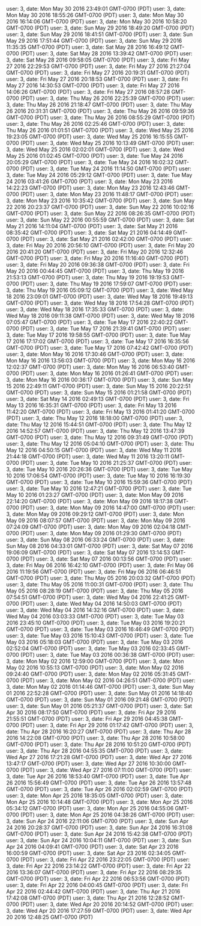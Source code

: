 user: 3, date: Mon May 30 2016 23:49:01 GMT-0700 (PDT)
user: 3, date: Mon May 30 2016 18:55:26 GMT-0700 (PDT)
user: 3, date: Mon May 30 2016 16:14:06 GMT-0700 (PDT)
user: 3, date: Mon May 30 2016 10:58:20 GMT-0700 (PDT)
user: 3, date: Sun May 29 2016 18:49:20 GMT-0700 (PDT)
user: 3, date: Sun May 29 2016 18:41:51 GMT-0700 (PDT)
user: 3, date: Sun May 29 2016 17:51:44 GMT-0700 (PDT)
user: 3, date: Sun May 29 2016 11:35:35 GMT-0700 (PDT)
user: 3, date: Sat May 28 2016 16:49:12 GMT-0700 (PDT)
user: 3, date: Sat May 28 2016 13:39:42 GMT-0700 (PDT)
user: 3, date: Sat May 28 2016 09:58:05 GMT-0700 (PDT)
user: 3, date: Fri May 27 2016 22:29:53 GMT-0700 (PDT)
user: 3, date: Fri May 27 2016 21:27:04 GMT-0700 (PDT)
user: 3, date: Fri May 27 2016 20:19:31 GMT-0700 (PDT)
user: 3, date: Fri May 27 2016 20:18:53 GMT-0700 (PDT)
user: 3, date: Fri May 27 2016 14:30:53 GMT-0700 (PDT)
user: 3, date: Fri May 27 2016 14:06:26 GMT-0700 (PDT)
user: 3, date: Fri May 27 2016 08:57:28 GMT-0700 (PDT)
user: 3, date: Thu May 26 2016 22:25:39 GMT-0700 (PDT)
user: 3, date: Thu May 26 2016 21:18:47 GMT-0700 (PDT)
user: 3, date: Thu May 26 2016 20:31:31 GMT-0700 (PDT)
user: 3, date: Thu May 26 2016 09:59:36 GMT-0700 (PDT)
user: 3, date: Thu May 26 2016 08:55:29 GMT-0700 (PDT)
user: 3, date: Thu May 26 2016 02:25:46 GMT-0700 (PDT)
user: 3, date: Thu May 26 2016 01:01:51 GMT-0700 (PDT)
user: 3, date: Wed May 25 2016 19:23:05 GMT-0700 (PDT)
user: 3, date: Wed May 25 2016 16:15:55 GMT-0700 (PDT)
user: 3, date: Wed May 25 2016 10:13:49 GMT-0700 (PDT)
user: 3, date: Wed May 25 2016 02:02:01 GMT-0700 (PDT)
user: 3, date: Wed May 25 2016 01:02:45 GMT-0700 (PDT)
user: 3, date: Tue May 24 2016 20:05:29 GMT-0700 (PDT)
user: 3, date: Tue May 24 2016 16:02:32 GMT-0700 (PDT)
user: 3, date: Tue May 24 2016 11:14:50 GMT-0700 (PDT)
user: 3, date: Tue May 24 2016 05:29:12 GMT-0700 (PDT)
user: 3, date: Tue May 24 2016 03:41:26 GMT-0700 (PDT)
user: 3, date: Mon May 23 2016 14:22:23 GMT-0700 (PDT)
user: 3, date: Mon May 23 2016 12:43:46 GMT-0700 (PDT)
user: 3, date: Mon May 23 2016 11:48:17 GMT-0700 (PDT)
user: 3, date: Mon May 23 2016 10:35:42 GMT-0700 (PDT)
user: 3, date: Sun May 22 2016 20:23:37 GMT-0700 (PDT)
user: 3, date: Sun May 22 2016 10:02:16 GMT-0700 (PDT)
user: 3, date: Sun May 22 2016 08:26:35 GMT-0700 (PDT)
user: 3, date: Sun May 22 2016 00:55:59 GMT-0700 (PDT)
user: 3, date: Sat May 21 2016 14:11:04 GMT-0700 (PDT)
user: 3, date: Sat May 21 2016 08:35:42 GMT-0700 (PDT)
user: 3, date: Sat May 21 2016 04:14:49 GMT-0700 (PDT)
user: 3, date: Sat May 21 2016 02:42:00 GMT-0700 (PDT)
user: 3, date: Fri May 20 2016 20:56:10 GMT-0700 (PDT)
user: 3, date: Fri May 20 2016 20:41:20 GMT-0700 (PDT)
user: 3, date: Fri May 20 2016 12:32:46 GMT-0700 (PDT)
user: 3, date: Fri May 20 2016 11:16:40 GMT-0700 (PDT)
user: 3, date: Fri May 20 2016 09:36:38 GMT-0700 (PDT)
user: 3, date: Fri May 20 2016 00:44:45 GMT-0700 (PDT)
user: 3, date: Thu May 19 2016 21:53:13 GMT-0700 (PDT)
user: 3, date: Thu May 19 2016 19:19:53 GMT-0700 (PDT)
user: 3, date: Thu May 19 2016 17:59:07 GMT-0700 (PDT)
user: 3, date: Thu May 19 2016 05:09:12 GMT-0700 (PDT)
user: 3, date: Wed May 18 2016 23:09:01 GMT-0700 (PDT)
user: 3, date: Wed May 18 2016 19:49:13 GMT-0700 (PDT)
user: 3, date: Wed May 18 2016 17:54:28 GMT-0700 (PDT)
user: 3, date: Wed May 18 2016 17:35:33 GMT-0700 (PDT)
user: 3, date: Wed May 18 2016 09:11:38 GMT-0700 (PDT)
user: 3, date: Wed May 18 2016 07:05:47 GMT-0700 (PDT)
user: 3, date: Tue May 17 2016 22:40:22 GMT-0700 (PDT)
user: 3, date: Tue May 17 2016 21:39:41 GMT-0700 (PDT)
user: 3, date: Tue May 17 2016 19:58:55 GMT-0700 (PDT)
user: 3, date: Tue May 17 2016 17:17:02 GMT-0700 (PDT)
user: 3, date: Tue May 17 2016 16:35:56 GMT-0700 (PDT)
user: 3, date: Tue May 17 2016 07:42:42 GMT-0700 (PDT)
user: 3, date: Mon May 16 2016 17:30:46 GMT-0700 (PDT)
user: 3, date: Mon May 16 2016 13:56:03 GMT-0700 (PDT)
user: 3, date: Mon May 16 2016 12:02:37 GMT-0700 (PDT)
user: 3, date: Mon May 16 2016 06:53:40 GMT-0700 (PDT)
user: 3, date: Mon May 16 2016 01:26:41 GMT-0700 (PDT)
user: 3, date: Mon May 16 2016 00:36:17 GMT-0700 (PDT)
user: 3, date: Sun May 15 2016 22:49:11 GMT-0700 (PDT)
user: 3, date: Sun May 15 2016 20:22:51 GMT-0700 (PDT)
user: 3, date: Sun May 15 2016 01:21:58 GMT-0700 (PDT)
user: 3, date: Sat May 14 2016 02:49:13 GMT-0700 (PDT)
user: 3, date: Fri May 13 2016 16:35:31 GMT-0700 (PDT)
user: 3, date: Fri May 13 2016 11:42:20 GMT-0700 (PDT)
user: 3, date: Fri May 13 2016 01:41:20 GMT-0700 (PDT)
user: 3, date: Thu May 12 2016 18:18:00 GMT-0700 (PDT)
user: 3, date: Thu May 12 2016 15:44:51 GMT-0700 (PDT)
user: 3, date: Thu May 12 2016 14:52:57 GMT-0700 (PDT)
user: 3, date: Thu May 12 2016 13:47:39 GMT-0700 (PDT)
user: 3, date: Thu May 12 2016 09:31:49 GMT-0700 (PDT)
user: 3, date: Thu May 12 2016 05:04:10 GMT-0700 (PDT)
user: 3, date: Thu May 12 2016 04:50:15 GMT-0700 (PDT)
user: 3, date: Wed May 11 2016 21:44:18 GMT-0700 (PDT)
user: 3, date: Wed May 11 2016 13:20:11 GMT-0700 (PDT)
user: 3, date: Tue May 10 2016 21:25:37 GMT-0700 (PDT)
user: 3, date: Tue May 10 2016 20:26:36 GMT-0700 (PDT)
user: 3, date: Tue May 10 2016 17:06:54 GMT-0700 (PDT)
user: 3, date: Tue May 10 2016 16:19:30 GMT-0700 (PDT)
user: 3, date: Tue May 10 2016 15:59:36 GMT-0700 (PDT)
user: 3, date: Tue May 10 2016 12:47:21 GMT-0700 (PDT)
user: 3, date: Tue May 10 2016 01:23:27 GMT-0700 (PDT)
user: 3, date: Mon May 09 2016 22:14:20 GMT-0700 (PDT)
user: 3, date: Mon May 09 2016 18:17:38 GMT-0700 (PDT)
user: 3, date: Mon May 09 2016 14:47:00 GMT-0700 (PDT)
user: 3, date: Mon May 09 2016 09:29:12 GMT-0700 (PDT)
user: 3, date: Mon May 09 2016 08:07:57 GMT-0700 (PDT)
user: 3, date: Mon May 09 2016 07:24:09 GMT-0700 (PDT)
user: 3, date: Mon May 09 2016 02:04:18 GMT-0700 (PDT)
user: 3, date: Mon May 09 2016 01:29:30 GMT-0700 (PDT)
user: 3, date: Sun May 08 2016 06:33:24 GMT-0700 (PDT)
user: 3, date: Sun May 08 2016 04:33:01 GMT-0700 (PDT)
user: 3, date: Sat May 07 2016 19:06:09 GMT-0700 (PDT)
user: 3, date: Sat May 07 2016 13:14:53 GMT-0700 (PDT)
user: 3, date: Sat May 07 2016 00:13:56 GMT-0700 (PDT)
user: 3, date: Fri May 06 2016 16:42:10 GMT-0700 (PDT)
user: 3, date: Fri May 06 2016 11:19:56 GMT-0700 (PDT)
user: 3, date: Fri May 06 2016 06:46:51 GMT-0700 (PDT)
user: 3, date: Thu May 05 2016 20:03:32 GMT-0700 (PDT)
user: 3, date: Thu May 05 2016 11:00:31 GMT-0700 (PDT)
user: 3, date: Thu May 05 2016 08:28:19 GMT-0700 (PDT)
user: 3, date: Thu May 05 2016 07:54:51 GMT-0700 (PDT)
user: 3, date: Wed May 04 2016 22:41:25 GMT-0700 (PDT)
user: 3, date: Wed May 04 2016 14:50:03 GMT-0700 (PDT)
user: 3, date: Wed May 04 2016 14:32:16 GMT-0700 (PDT)
user: 3, date: Wed May 04 2016 03:03:33 GMT-0700 (PDT)
user: 3, date: Tue May 03 2016 23:45:10 GMT-0700 (PDT)
user: 3, date: Tue May 03 2016 19:20:21 GMT-0700 (PDT)
user: 3, date: Tue May 03 2016 16:46:49 GMT-0700 (PDT)
user: 3, date: Tue May 03 2016 15:10:43 GMT-0700 (PDT)
user: 3, date: Tue May 03 2016 05:18:03 GMT-0700 (PDT)
user: 3, date: Tue May 03 2016 02:52:04 GMT-0700 (PDT)
user: 3, date: Tue May 03 2016 02:33:45 GMT-0700 (PDT)
user: 3, date: Tue May 03 2016 00:36:38 GMT-0700 (PDT)
user: 3, date: Mon May 02 2016 12:59:00 GMT-0700 (PDT)
user: 3, date: Mon May 02 2016 10:55:13 GMT-0700 (PDT)
user: 3, date: Mon May 02 2016 09:24:40 GMT-0700 (PDT)
user: 3, date: Mon May 02 2016 05:31:45 GMT-0700 (PDT)
user: 3, date: Mon May 02 2016 04:26:51 GMT-0700 (PDT)
user: 3, date: Mon May 02 2016 01:14:46 GMT-0700 (PDT)
user: 3, date: Sun May 01 2016 22:52:28 GMT-0700 (PDT)
user: 3, date: Sun May 01 2016 14:18:40 GMT-0700 (PDT)
user: 3, date: Sun May 01 2016 09:21:48 GMT-0700 (PDT)
user: 3, date: Sun May 01 2016 05:21:37 GMT-0700 (PDT)
user: 3, date: Sat Apr 30 2016 08:17:50 GMT-0700 (PDT)
user: 3, date: Fri Apr 29 2016 21:55:51 GMT-0700 (PDT)
user: 3, date: Fri Apr 29 2016 04:45:38 GMT-0700 (PDT)
user: 3, date: Fri Apr 29 2016 01:17:42 GMT-0700 (PDT)
user: 3, date: Thu Apr 28 2016 16:20:27 GMT-0700 (PDT)
user: 3, date: Thu Apr 28 2016 14:22:08 GMT-0700 (PDT)
user: 3, date: Thu Apr 28 2016 10:58:00 GMT-0700 (PDT)
user: 3, date: Thu Apr 28 2016 10:51:20 GMT-0700 (PDT)
user: 3, date: Thu Apr 28 2016 04:55:35 GMT-0700 (PDT)
user: 3, date: Wed Apr 27 2016 17:21:28 GMT-0700 (PDT)
user: 3, date: Wed Apr 27 2016 13:47:17 GMT-0700 (PDT)
user: 3, date: Wed Apr 27 2016 10:30:00 GMT-0700 (PDT)
user: 3, date: Wed Apr 27 2016 07:11:00 GMT-0700 (PDT)
user: 3, date: Tue Apr 26 2016 18:53:40 GMT-0700 (PDT)
user: 3, date: Tue Apr 26 2016 15:56:49 GMT-0700 (PDT)
user: 3, date: Tue Apr 26 2016 13:57:48 GMT-0700 (PDT)
user: 3, date: Tue Apr 26 2016 02:02:59 GMT-0700 (PDT)
user: 3, date: Mon Apr 25 2016 18:35:05 GMT-0700 (PDT)
user: 3, date: Mon Apr 25 2016 10:14:48 GMT-0700 (PDT)
user: 3, date: Mon Apr 25 2016 05:34:12 GMT-0700 (PDT)
user: 3, date: Mon Apr 25 2016 04:55:06 GMT-0700 (PDT)
user: 3, date: Mon Apr 25 2016 04:38:26 GMT-0700 (PDT)
user: 3, date: Sun Apr 24 2016 22:11:06 GMT-0700 (PDT)
user: 3, date: Sun Apr 24 2016 20:28:37 GMT-0700 (PDT)
user: 3, date: Sun Apr 24 2016 16:31:08 GMT-0700 (PDT)
user: 3, date: Sun Apr 24 2016 15:42:38 GMT-0700 (PDT)
user: 3, date: Sun Apr 24 2016 10:04:11 GMT-0700 (PDT)
user: 3, date: Sun Apr 24 2016 04:09:41 GMT-0700 (PDT)
user: 3, date: Sat Apr 23 2016 16:00:59 GMT-0700 (PDT)
user: 3, date: Sat Apr 23 2016 02:34:05 GMT-0700 (PDT)
user: 3, date: Fri Apr 22 2016 23:22:05 GMT-0700 (PDT)
user: 3, date: Fri Apr 22 2016 23:14:22 GMT-0700 (PDT)
user: 3, date: Fri Apr 22 2016 13:36:07 GMT-0700 (PDT)
user: 3, date: Fri Apr 22 2016 08:29:35 GMT-0700 (PDT)
user: 3, date: Fri Apr 22 2016 06:53:56 GMT-0700 (PDT)
user: 3, date: Fri Apr 22 2016 04:00:45 GMT-0700 (PDT)
user: 3, date: Fri Apr 22 2016 02:44:42 GMT-0700 (PDT)
user: 3, date: Thu Apr 21 2016 17:42:08 GMT-0700 (PDT)
user: 3, date: Thu Apr 21 2016 12:28:52 GMT-0700 (PDT)
user: 3, date: Wed Apr 20 2016 20:14:52 GMT-0700 (PDT)
user: 3, date: Wed Apr 20 2016 17:27:59 GMT-0700 (PDT)
user: 3, date: Wed Apr 20 2016 12:48:25 GMT-0700 (PDT)
